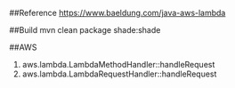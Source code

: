 ##Reference
https://www.baeldung.com/java-aws-lambda

##Build
mvn clean package shade:shade

##AWS
1. aws.lambda.LambdaMethodHandler::handleRequest
2. aws.lambda.LambdaRequestHandler::handleRequest